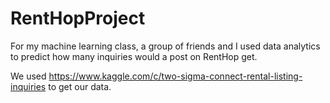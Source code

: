 # RentHopProject

For my machine learning class, a group of friends and I used data analytics to predict how many inquiries would a post on RentHop get. 

We used https://www.kaggle.com/c/two-sigma-connect-rental-listing-inquiries to get our data.

